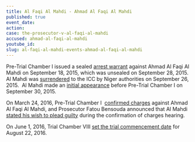 ```yaml
---
title: Al Faqi Al Mahdi - Ahmad Al Faqi Al Mahdi
published: true
event_date:
action:
case: the-prosecutor-v-al-faqi-al-mahdi
accused: ahmad-al-faqi-al-mahdi
youtube_id:
slug: al-faqi-al-mahdi-events-ahmad-al-faqi-al-mahdi
---
```



Pre-Trial Chamber I issued a sealed [arrest warrant](https://www.icc-cpi.int/Pages/record.aspx?docNo=ICC-01/12-01/15-1-Red ) against Ahmad Al Faqi Al Mahdi on September 18, 2015, which was unsealed on September 28, 2015. Al Mahdi was [surrendered](https://www.icc-cpi.int/Pages/item.aspx?name=pr1154) to the ICC by Niger authorities on September 26, 2015.&nbsp; Al Mahdi made an [initial appearance](https://www.icc-cpi.int/Pages/item.aspx?name=pr1157) before Pre-Trial Chamber I on September 30, 2015.

On March 24, 2016, Pre-Trial Chamber I&nbsp; [confirmed charges](https://www.icc-cpi.int/Pages/record.aspx?docNo=ICC-01/12-01/15-84-Red) against Ahmad Al Faqi Al Mahdi, and Prosecutor Fatou Bensouda announced that Al Mahdi [stated his wish to plead guilty](https://www.icc-cpi.int//Pages/item.aspx?name=160324-otp-stat-al-Mahdi) during the confirmation of charges hearing. &nbsp;

On June 1, 2016, Trial Chamber VIII [set the trial commencement date](https://www.icc-cpi.int/Pages/record.aspx?docNo=ICC-01/12-01/15-93) for August 22, 2016.